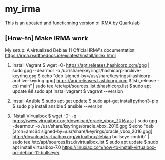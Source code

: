 # my_irma
This is an updated and functionning version of IRMA by Quarkslab

## [How-to] Make IRMA work

My setup: A virtualized Debian 11 
Official IRMA's documentation: https://irma.readthedocs.io/en/latest/install/index.html

1. Install Vagrant
$ wget -O- https://apt.releases.hashicorp.com/gpg | sudo gpg --dearmor -o /usr/share/keyrings/hashicorp-archive-keyring.gpg
$ echo "deb [signed-by=/usr/share/keyrings/hashicorp-archive-keyring.gpg] https://apt.releases.hashicorp.com $(lsb_release -cs) main" | sudo tee /etc/apt/sources.list.d/hashicorp.list
$ sudo apt update && sudo apt install vagrant
$ vagrant --version

2. Install Ansible
$ sudo apt-get update
$ sudo apt-get install python3-pip
$ sudo pip install ansible
$ ansible --version

3. INstall Virtualbox
$ wget -O- -q https://www.virtualbox.org/download/oracle_vbox_2016.asc | sudo gpg --dearmour -o /usr/share/keyrings/oracle_vbox_2016.gpg
$ echo "deb [arch=amd64 signed-by=/usr/share/keyrings/oracle_vbox_2016.gpg] http://download.virtualbox.org/virtualbox/debian bullseye contrib" | sudo tee /etc/apt/sources.list.d/virtualbox.list
$ sudo apt update
$ sudo apt install virtualbox-7.0
https://linuxiac.com/how-to-install-virtualbox-on-debian-11-bullseye/

